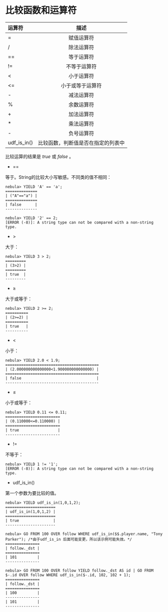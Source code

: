 # 比较函数和运算符

| 运算符  | 描述 |
|:----  |:----:|
| =     | 赋值运算符   |
| /     | 除法运算符  |
| ==    | 等于运算符  |
| !=    | 不等于运算符  |
| <     | 小于运算符   |
| <=    | 小于或等于运算符   |
| -     | 减法运算符   |
| %     | 余数运算符   |
| +     | 加法运算符   |
| *     | 乘法运算符  |
| -     | 负号运算符   |
| udf_is_in() | 比较函数，判断值是否在指定的列表中 |

比较运算的结果是 _true_ 或 _false_ 。

* ==

等于。String的比较大小写敏感。不同类的值不相同：

```ngql
nebula> YIELD 'A' == 'a';
==============
| ("A"=="a") |
==============
| false      |
--------------

nebula> YIELD '2' == 2;
[ERROR (-8)]: A string type can not be compared with a non-string type.
```

* &gt;

大于：

```ngql
nebula> YIELD 3 > 2;
=========
| (3>2) |
=========
| true  |
---------
```

* &ge;

大于或等于：

```ngql
nebula> YIELD 2 >= 2;
==========
| (2>=2) |
==========
| true   |
----------
```

* &lt;

小于：

```ngql
nebula> YIELD 2.0 < 1.9;
=========================================
| (2.000000000000000<1.900000000000000) |
=========================================
| false                                 |
-----------------------------------------
```

* &le;

小于或等于：

```ngql
nebula> YIELD 0.11 <= 0.11;
========================
| (0.110000<=0.110000) |
========================
| true                 |
------------------------
```

* !=

不等于：

```ngql
nebula> YIELD 1 != '1';
[ERROR (-8)]: A string type can not be compared with a non-string type.
```

* udf_is_in()

第一个参数为要比较的值。

```ngql
nebula> YIELD udf_is_in(1,0,1,2);
======================
| udf_is_in(1,0,1,2) |
======================
| true               |
----------------------

nebula> GO FROM 100 OVER follow WHERE udf_is_in($$.player.name, "Tony Parker"); /*由于udf_is_in 后面可能变更，所以该示例可能失效。*/
===============
| follow._dst |
===============
| 101         |
---------------

nebula> GO FROM 100 OVER follow YIELD follow._dst AS id | GO FROM $-.id OVER follow WHERE udf_is_in($-.id, 102, 102 + 1);
===============
| follow._dst |
===============
| 100         |
---------------
| 101         |
---------------
```
